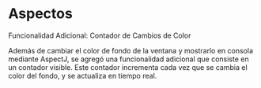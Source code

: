# Aspectos

Funcionalidad Adicional: Contador de Cambios de Color

Además de cambiar el color de fondo de la ventana y mostrarlo en consola mediante AspectJ, se agregó una funcionalidad adicional que consiste en un contador visible. Este contador incrementa cada vez que se cambia el color del fondo, y se actualiza en tiempo real.



